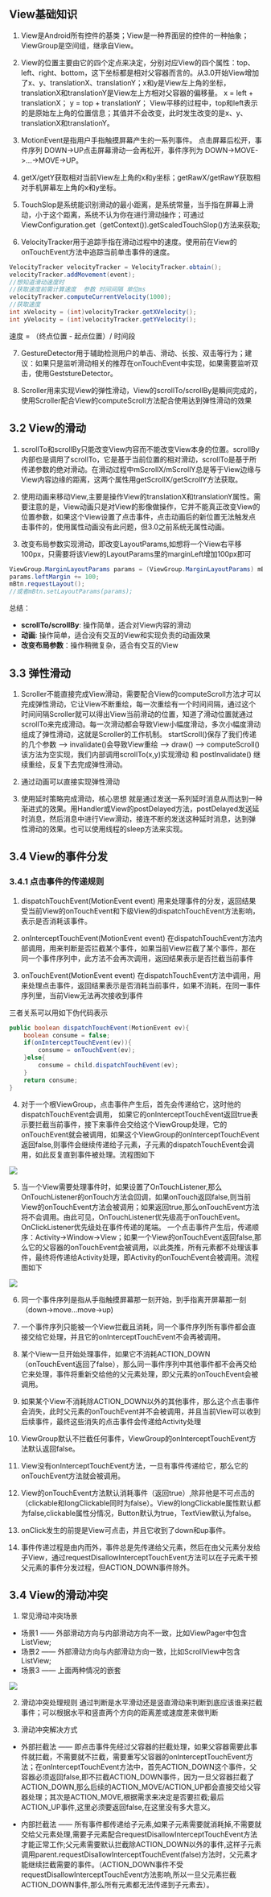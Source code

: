 ## View基础知识
1. View是Android所有控件的基类；View是一种界面层的控件的一种抽象；ViewGroup是空间组，继承自View。

2. View的位置主要由它的四个定点来决定，分别对应View的四个属性：top、left、right、bottom，这下坐标都是相对父容器而言的。从3.0开始View增加了x、y、translationX、translationY；x和y是View左上角的坐标，translationX和translationY是View左上方相对父容器的偏移量。
x = left + translationX； y = top + translationY；
View平移的过程中，top和left表示的是原始左上角的位置信息；其值并不会改变，此时发生改变的是x、y、translationX和translationY。

3. MotionEvent是指用户手指触摸屏幕产生的一系列事件。
 点击屏幕后松开，事件序列 DOWN->UP点击屏幕滑动一会再松开，事件序列为 DOWN->MOVE->...->MOVE->UP。

4. getX/getY获取相对当前View左上角的x和y坐标；getRawX/getRawY获取相对手机屏幕左上角的x和y坐标。

5. TouchSlop是系统能识别滑动的最小距离，是系统常量，当手指在屏幕上滑动，小于这个距离，系统不认为你在进行滑动操作；可通过ViewConfiguration.get（getContext()).getScaledTouchSlop()方法来获取;

6. VelocityTracker用于追踪手指在滑动过程中的速度。使用前在View的onTouchEvent方法中追踪当前单击事件的速度。

```java
VelocityTracker velocityTracker = VelocityTracker.obtain(); 
velocityTracker.addMovement(event); 
//想知道滑动速度时
//获取速度前需计算速度  参数 时间间隔 单位ms
velocityTracker.computeCurrentVelocity(1000);  
//获取速度
int xVelocity = (int)velocityTracker.getXVelocity(); 
int yVelocity = (int)velocityTracker.getYVelocity();

```
速度 = （终点位置 - 起点位置）/ 时间段

7. GestureDetector用于辅助检测用户的单击、滑动、长按、双击等行为；建议：如果只是监听滑动相关的推荐在onTouchEvent中实现，如果需要监听双击，使用GeststureDetector。

8. Scroller用来实现View的弹性滑动，View的scrollTo/scrollBy是瞬间完成的，使用Scroller配合View的computeScroll方法配合使用达到弹性滑动的效果

## 3.2 View的滑动

1. scrollTo和scrollBy只能改变View内容而不能改变View本身的位置。scrollBy内部也是调用了scrollTo，它是基于当前位置的相对滑动，scrollTo是基于所传递参数的绝对滑动。在滑动过程中mScrollX/mScrollY总是等于View边缘与View内容边缘的距离，这两个属性用getScrollX/getScrollY方法获取。

2. 使用动画来移动View,主要是操作View的translationX和translationY属性。需要注意的是，View动画只是对View的影像做操作，它并不能真正改变View的位置参数，如果这个View设置了点击事件，点击动画后的新位置无法触发点击事件的，使用属性动画没有此问题，但3.0之前系统无属性动画。

3. 改变布局参数实现滑动，即改变LayoutParams,如想将一个View右平移100px，只需要将该View的LayoutParams里的marginLeft增加100px即可

```java
ViewGroup.MarginLayoutParams params = (ViewGroup.MarginLayoutParams) mBtn.getLayoutParams();
params.leftMargin += 100;
mBtn.requestLayout();
//或者mBtn.setLayoutParams(params);

```

总结：

- **scrollTo/scrollBy**: 操作简单，适合对View内容的滑动
- **动画**: 操作简单，适合没有交互的View和实现负责的动画效果
- **改变布局参数**：操作稍微复杂，适合有交互的View

## 3.3 弹性滑动

1. Scroller不能直接完成View滑动，需要配合View的computeScroll方法才可以完成弹性滑动，它让View不断重绘，每一次重绘有一个时间间隔，通过这个时间间隔Scroller就可以得出View当前滑动的位置，知道了滑动位置就通过scrollTo来完成滑动。每一次滑动都会导致View小幅度滑动，多次小幅度滑动组成了弹性滑动，这就是Scroller的工作机制。
startScroll()保存了我们传递的几个参数 ——> invalidate()会导致View重绘 ——> draw() ——> computeScroll()该方法为空实现，我们内部调用scrollTo(x,y)实现滑动 和 postInvalidate() 继续重绘，反复下去完成弹性滑动。

2. 通过动画可以直接实现弹性滑动

3. 使用延时策略完成滑动，核心思想 就是通过发送一系列延时消息从而达到一种渐进式的效果。用Handler或View的postDelayed方法，postDelayed发送延时消息，然后消息中进行View滑动，接连不断的发送这种延时消息，达到弹性滑动的效果。也可以使用线程的sleep方法来实现。

## 3.4 View的事件分发

### 3.4.1 点击事件的传递规则
1. dispatchTouchEvent(MotionEvent event) 用来处理事件的分发，返回结果受当前View的onTouchEvent和下级View的dispatchTouchEvent方法影响，表示是否消耗该事件。

2. onInterceptTouchEvent(MotionEvent event)
在dispatchTouchEvent方法内部调用，用来判断是否拦截某个事件，如果当前View拦截了某个事件，那在同一个事件序列中，此方法不会再次调用，返回结果表示是否拦截当前事件

3. onTouchEvent(MotionEvent event)
在dispatchTouchEvent方法中调用，用来处理点击事件，返回结果表示是否消耗当前事件，如果不消耗，在同一事件序列里，当前View无法再次接收到事件

三者关系可以用如下伪代码表示

```java
public boolean dispatchTouchEvent(MotionEvent ev){    
    boolean consume = false;
    if(onInterceptTouchEvent(ev)){
        consume = onTouchEvent(ev);
    }else{
        consume = child.dispatchTouchEvent(ev);   
    }
    return consume;
}

```

4. 对于一个根ViewGroup，点击事件产生后，首先会传递给它，这时他的dispatchTouchEvent会调用，
如果它的onInterceptTouchEvent返回true表示要拦截当前事件，接下来事件会交给这个ViewGroup处理，它的onTouchEvent就会被调用，如果这个ViewGroup的onInterceptTouchEvent返回false,则事件会继续传递给子元素，子元素的dispatchTouchEvent会调用，如此反复直到事件被处理。流程图如下

![](https://upload-images.jianshu.io/upload_images/626583-3d08e1baeacde6ee.png?imageMogr2/auto-orient/strip%7CimageView2/2/w/700)

5. 当一个View需要处理事件时，如果设置了OnTouchListener,那么OnTouchListener的onTouch方法会回调，如果onTouch返回false,则当前View的onTouchEvent方法会被调用；如果返回true,那么onTouchEvent方法将不会调用。由此可见，OnTouchListener优先级高于onTouchEvent。OnClickListener优先级处在事件传递的尾端。
一个点击事件产生后，传递顺序：Activity->Window->View；如果一个View的onTouchEvent返回false,那么它的父容器的onTouchEvent会被调用，以此类推，所有元素都不处理该事件，最终将传递给Activity处理，即Activity的onTouchEvent会被调用。流程图如下

![](https://upload-images.jianshu.io/upload_images/626583-0cbdf6d5895b8bfe.png?imageMogr2/auto-orient/strip%7CimageView2/2/w/700)

6. 同一个事件序列是指从手指触摸屏幕那一刻开始，到手指离开屏幕那一刻（down->move...move->up)

7. 一个事件序列只能被一个View拦截且消耗，同一个事件序列所有事件都会直接交给它处理，并且它的onInterceptTouchEvent不会再被调用。

8. 某个View一旦开始处理事件，如果它不消耗ACTION_DOWN（onTouchEvent返回了false），那么同一事件序列中其他事件都不会再交给它来处理，事件将重新交给他的父元素处理，即父元素的onTouchEvent会被调用。

9. 如果某个View不消耗除ACTION_DOWN以外的其他事件，那么这个点击事件会消失，此时父元素的onTouchEvent并不会被调用，并且当前View可以收到后续事件，最终这些消失的点击事件会传递给Activity处理

10. ViewGroup默认不拦截任何事件，ViewGroup的onInterceptTouchEvent方法默认返回false。

11. View没有onInterceptTouchEvent方法，一旦有事件传递给它，那么它的onTouchEvent方法就会被调用。

12. View的onTouchEvent方法默认消耗事件（返回true）,除非他是不可点击的（clickable和longClickable同时为false）。View的longClickable属性默认都为false,clickable属性分情况，Button默认为true，TextView默认为false。

13. onClick发生的前提是View可点击，并且它收到了down和up事件。

14. 事件传递过程是由内而外，事件总是先传递给父元素，然后在由父元素分发给子View，通过requestDisallowInterceptTouchEvent方法可以在子元素干预父元素的事件分发过程，但ACTION_DOWN事件除外。


## 3.4 View的滑动冲突

1. 常见滑动冲突场景

- 场景1 —— 外部滑动方向与内部滑动方向不一致，比如ViewPager中包含ListView;
- 场景2 —— 外部滑动方向与内部滑动方向一致，比如ScrollView中包含ListView;
- 场景3 —— 上面两种情况的嵌套

![](https://upload-images.jianshu.io/upload_images/626583-7395716ceb9ae381.jpeg?imageMogr2/auto-orient/strip%7CimageView2/2/w/700)

2. 滑动冲突处理规则
通过判断是水平滑动还是竖直滑动来判断到底应该谁来拦截事件；可以根据水平和竖直两个方向的距离差或速度差来做判断

3. 滑动冲突解决方式

- 外部拦截法 —— 即点击事件先经过父容器的拦截处理，如果父容器需要此事件就拦截，不需要就不拦截，需要重写父容器的onInterceptTouchEvent方法；在onInterceptTouchEvent方法中，首先ACTION_DOWN这个事件，父容器必须返回false,即不拦截ACTION_DOWN事件，因为一旦父容器拦截了ACTION_DOWN,那么后续的ACTION_MOVE/ACTION_UP都会直接交给父容器处理；其次是ACTION_MOVE,根据需求来决定是否要拦截;最后ACTION_UP事件,这里必须要返回false,在这里没有多大意义。

- 内部拦截法 —— 所有事件都传递给子元素,如果子元素需要就消耗掉,不需要就交给父元素处理,需要子元素配合requestDisallowInterceptTouchEvent方法才能正常工作;父元素需要默认拦截除ACTION_DOWN以外的事件,这样子元素调用parent.requestDisallowInterceptTouchEvent(false)方法时，父元素才能继续拦截需要的事件。（ACTION_DOWN事件不受requestDisallowInterceptTouchEvent方法影响,所以一旦父元素拦截ACTION_DOWN事件,那么所有元素都无法传递到子元素去）。
